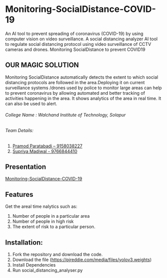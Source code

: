 # Monitoring-SocialDistance-COVID-19

An AI tool to prevent spreading of coronavirus (COVID-19) by using computer vision on video surveillance. A social distancing analyzer AI tool to regulate social distancing protocol using video surveillance of CCTV cameras and drones. Monitoring SocialDistance to prevent COVID19
## OUR MAGIC SOLUTION
Monitoring SocialDistance automatically detects the extent to which social distancing protocols are followed in the area.Deploying it on current surveillance systems /drones used by police to monitor large areas can help to prevent coronavirus by allowing automated and better tracking of activities happening in the area. It shows analytics of the area in real time. It can also be used to alert.

###### College Name :  Walchand Institute of Technology, Solapur
###### Team Details:
1. [Pramod Paratabadi – 9158038227](https://www.linkedin.com/in/pramod-p-36bb78156/)
2. [Supriya Madiwal - 9766844410](https://www.linkedin.com/in/supriya-madiwal-44b07b162/)


## Presentation
[Monitoring-SocialDistance-COVID-19](https://github.com/pramod-Paratabadi/Monitoring-SocialDistance-COVID-19/blob/master/Monitoring-SocialDistance-COVID-19.pdf)

## Features
Get the areal time nalytics such as:
1. Number of people in a particular area
2. Number of people in high risk
3. The extent of risk to a particular person.

## Installation:
1. Fork the repository and download the code.
2. Download the file (https://pjreddie.com/media/files/yolov3.weights)
3. Install Dependencies 
4. Run social_distancing_analyser.py

